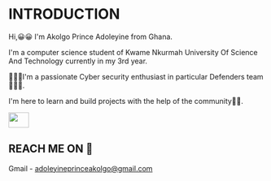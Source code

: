 # INTRODUCTION
Hi,😀😀 I'm Akolgo Prince Adoleyine from Ghana.

I'm a computer science student of Kwame Nkurmah University Of Science And Technology currently in my 3rd year.

🧑🏽‍💻I'm a passionate Cyber security enthusiast in particular Defenders team🧑🏽‍💻.

I'm here to learn and build projects with the help of the community🫡🫡.

<img src="https://cdn.jsdelivr.net/gh/devicons/devicon/icons/python/python-original.svg" height=30px width=40px/>

## REACH ME ON 🔗

Gmail - adoleyineprinceakolgo@gmail.com

